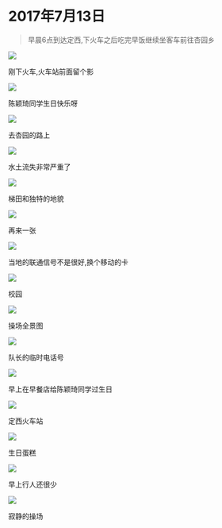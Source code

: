 <link href="../../../css/style.css" rel="stylesheet" >

# 2017年7月13日

> 早晨6点到达定西,下火车之后吃完早饭继续坐客车前往杏园乡

![](https://yumiao.static.twesix.cn/image/2017/07/13/IMG_1.JPG)

刚下火车,火车站前面留个影

![](https://yumiao.static.twesix.cn/image/2017/07/13/IMG_2.JPG)

陈颖琦同学生日快乐呀

![](https://yumiao.static.twesix.cn/image/2017/07/13/IMG_3.JPG)

去杏园的路上

![](https://yumiao.static.twesix.cn/image/2017/07/13/IMG_4.JPG)

水土流失非常严重了

![](https://yumiao.static.twesix.cn/image/2017/07/13/IMG_5.JPG)

梯田和独特的地貌

![](https://yumiao.static.twesix.cn/image/2017/07/13/IMG_6.JPG)

再来一张

![](https://yumiao.static.twesix.cn/image/2017/07/13/IMG_7.PNG)

当地的联通信号不是很好,换个移动的卡

![](https://yumiao.static.twesix.cn/image/2017/07/13/IMG_8.JPG)

校园

![](https://yumiao.static.twesix.cn/image/2017/07/13/IMG_9.JPG)

操场全景图

![](https://yumiao.static.twesix.cn/image/2017/07/13/IMG_10.PNG)

队长的临时电话号

![](https://yumiao.static.twesix.cn/image/2017/07/13/IMG_11.JPG)

早上在早餐店给陈颖琦同学过生日

![](https://yumiao.static.twesix.cn/image/2017/07/13/IMG_12.JPG)

定西火车站

![](https://yumiao.static.twesix.cn/image/2017/07/13/IMG_13.JPG)

生日蛋糕

![](https://yumiao.static.twesix.cn/image/2017/07/13/IMG_14.JPG)

早上行人还很少

![](https://yumiao.static.twesix.cn/image/2017/07/13/IMG_15.JPG)

寂静的操场

